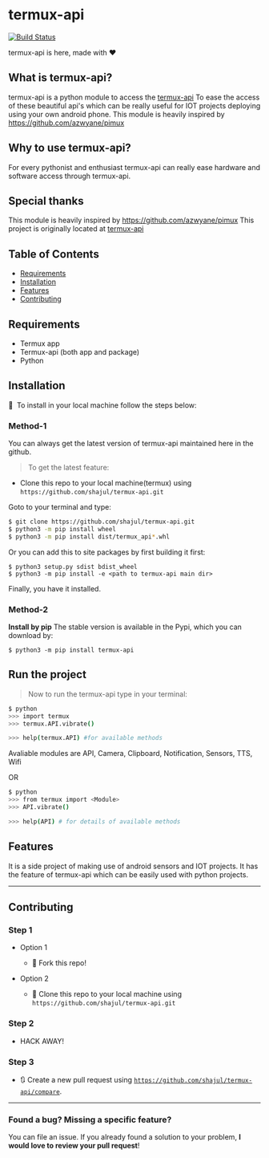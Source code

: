 # termux-api

[![Build Status](http://img.shields.io/travis/badges/badgerbadgerbadger.svg?style=flat-square)](https://github.com/shajul/termux.git)

termux-api is here, made with :heart:

## What is termux-api?
termux-api is a python module to access the [termux-api](https://wiki.termux.com/wiki/Termux:API)
To ease the access of these beautiful api's which 
can be really useful for IOT projects deploying using your own android phone.
This module is heavily inspired by https://github.com/azwyane/pimux

## Why to use termux-api?
For every pythonist and enthusiast termux-api can really ease hardware and software
access through termux-api.

## Special thanks
This module is heavily inspired by https://github.com/azwyane/pimux 
This project is originally located at [termux-api](https://github.com/shajul/termux-api)

## Table of Contents
- [Requirements](#Requirements)
- [Installation](#Installation)
- [Features](#Features)
- [Contributing](#Contributing)

## Requirements

- Termux app
- Termux-api (both app and package)
- Python

## Installation

🚀&nbsp; To install in your local machine follow the steps below:

### Method-1

You can always get the latest version of termux-api maintained here in the github.
> To get the latest feature:
- Clone this repo to your local machine(termux) using `https://github.com/shajul/termux-api.git`

Goto to your terminal and type:

```sh
$ git clone https://github.com/shajul/termux-api.git
$ python3 -m pip install wheel
$ python3 -m pip install dist/termux_api*.whl
```

Or you can add this to site packages by first building it first:
```
$ python3 setup.py sdist bdist_wheel
$ python3 -m pip install -e <path to termux-api main dir>
```

Finally, you have it installed.

### Method-2

**Install by pip**
The stable version is available in the Pypi, which you can download by:

```
$ python3 -m pip install termux-api
```

## Run the project

> Now to run the termux-api type in your terminal:

```bash
$ python
>>> import termux
>>> termux.API.vibrate()

>>> help(termux.API) #for available methods
```
Avaliable modules are
API, Camera, Clipboard, Notification, Sensors, TTS, Wifi

OR

```bash
$ python
>>> from termux import <Module>
>>> API.vibrate()

>>> help(API) # for details of available methods

```

## Features

It is a side project of making use of android sensors and IOT projects. 
It has the feature of termux-api which can be easily used with
python projects.

---

## Contributing

### Step 1

- Option 1
    - 🍴 Fork this repo!

- Option 2
    - 👯 Clone this repo to your local machine using `https://github.com/shajul/termux-api.git`

### Step 2

- HACK AWAY!

### Step 3

- 🔃 Create a new pull request using <a href="https://github.com/shajul/termux-api/compare" target="_blank">`https://github.com/shajul/termux-api/compare`</a>.


---

###  Found a bug? Missing a specific feature?
You can file an issue.
If you already found a solution to your problem, **I would love to review your pull request**!

